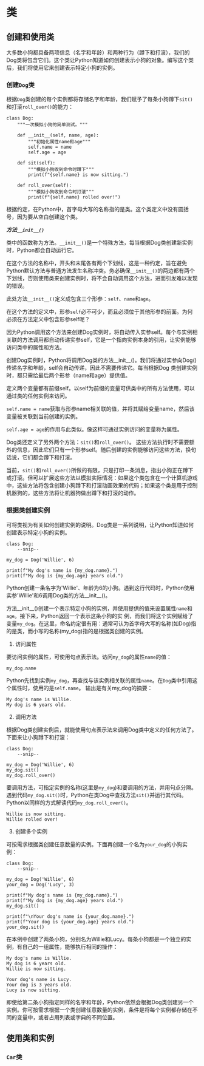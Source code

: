 # 类

## 创建和使用类

大多数小狗都具备两项信息（名字和年龄）和两种行为（蹲下和打滚），我们的Dog类将包含它们。这个类让Python知道如何创建表示小狗的对象。编写这个类后，我们将使用它来创建表示特定小狗的实例。

### 创建`Dog`类

根据`Dog`类创建的每个实例都将存储名字和年龄，我们赋予了每条小狗蹲下`sit()`和打滚`roll_over()`的能力：

```
class Dog:
    """一次模拟小狗的简单测试。"""

    def __init__(self, name, age):
        """初始化属性name和age"""
        self.name = name
        self.age = age

    def sit(self):
        """模拟小狗收到命令时蹲下"""
        print(f"{self.name} is now sitting.")

    def roll_over(self):
        """模拟小狗收到命令时打滚"""
        print(f"{self.name} rolled over!")
```

根据约定，在Python中，首字母大写的名称指的是类。这个类定义中没有圆括号，因为要从空白创建这个类。

***方法`__init__()`***

类中的函数称为方法。`__init__()`是一个特殊方法，每当根据Dog类创建新实例时，Python都会自动运行它。

在这个方法的名称中，开头和末尾各有两个下划线，这是一种约定，旨在避免Python默认方法与普通方法发生名称冲突。务必确保`__init__()`的两边都有两个下划线，否则使用类来创建实例时，将不会自动调用这个方法，进而引发难以发现的错误。 

此处方法`__init__()`定义成包含三个形参：`self`、`name`和`age`。

在这个方法的定义中，形参`self`必不可少，而且必须位于其他形参的前面。为何必须在方法定义中包含形参self呢？

因为Python调用这个方法来创建Dog实例时，将自动传入实参self。每个与实例相关联的方法调用都自动传递实参self，它是一个指向实例本身的引用，让实例能够访问类中的属性和方法。

创建Dog实例时，Python将调用Dog类的方法__init__()。我们将通过实参向Dog()传递名字和年龄，self会自动传递，因此不需要传递它。每当根据Dog 类创建实例时，都只需给最后两个形参（name和age）提供值。

定义两个变量都有前缀self。以self为前缀的变量可供类中的所有方法使用，可以通过类的任何实例来访问。

`self.name = name`获取与形参name相关联的值，并将其赋给变量name，然后该变量被关联到当前创建的实例。

`self.age = age`的作用与此类似。像这样可通过实例访问的变量称为属性。 

Dog类还定义了另外两个方法：`sit()`和`roll_over()`。 这些方法执行时不需要额外的信息，因此它们只有一个形参self。随后创建的实例能够访问这些方法，换句话说，它们都会蹲下和打滚。

当前，`sit()`和`roll_over()`所做的有限，只是打印一条消息，指出小狗正在蹲下或打滚。但可以扩展这些方法以模拟实际情况：如果这个类包含在一个计算机游戏中，这些方法将包含创建小狗蹲下和打滚动画效果的代码；如果这个类是用于控制机器狗的，这些方法将让机器狗做出蹲下和打滚的动作。

### 根据类创建实例

可将类视为有关如何创建实例的说明。Dog类是一系列说明，让Python知道如何创建表示特定小狗的实例。

```
class Dog: 
    --snip--
    
my_dog = Dog('Willie', 6)

print(f"My dog's name is {my_dog.name}.")
print(f"My dog is {my_dog.age} years old.")
```

Python创建一条名字为'Willie'、年龄为6的小狗。遇到这行代码时，Python使用实参'Willie'和6调用Dog类的方法__init__()。

方法__init__()创建一个表示特定小狗的实例，并使用提供的值来设置属性`name`和`age`。接下来，Python返回一个表示这条小狗的实 例，而我们将这个实例赋给了变量`my_dog`。在这里，命名约定很有用：通常可认为首字母大写的名称(如Dog)指的是类，而小写的名称(my_dog)指的是根据类创建的实例。

1. 访问属性

要访问实例的属性，可使用句点表示法。访问`my_dog`的属性`name`的值：
```
my_dog.name
```
Python先找到实例`my_dog`，再查找与该实例相关联的属性`name`。在`Dog`类中引用这个属性时，使用的是`self.name`。
输出是有关my_dog的摘要：
```
My dog's name is Willie.
My dog is 6 years old.
```
2. 调用方法

根据Dog类创建实例后，就能使用句点表示法来调用Dog类中定义的任何方法了。下面来让小狗蹲下和打滚：
```
class Dog: 
    --snip--
    
my_dog = Dog('Willie', 6)
my_dog.sit()
my_dog.roll_over()
```
要调用方法，可指定实例的名称(这里是`my_dog`)和要调用的方法，并用句点分隔。遇到代码`my_dog.sit()`时，Python在类Dog中查找方法`sit()`并运行其代码。Python以同样的方式解读代码`my_dog.roll_over()`。
```
Willie is now sitting.
Willie rolled over!
```
3. 创建多个实例

可按需求根据类创建任意数量的实例。下面再创建一个名为`your_dog`的小狗实例：
```
class Dog: 
    --snip--

my_dog = Dog('Willie', 6)
your_dog = Dog('Lucy', 3)

print(f"My dog's name is {my_dog.name}.")
print(f"My dog is {my_dog.age} years old.")
my_dog.sit()

print(f"\nYour dog's name is {your_dog.name}.")
print(f"Your dog is {your_dog.age} years old.")
your_dog.sit()
```
在本例中创建了两条小狗，分别名为Willie和Lucy。每条小狗都是一个独立的实例，有自己的一组属性，能够执行相同的操作：
```
My dog's name is Willie.
My dog is 6 years old.
Willie is now sitting.

Your dog's name is Lucy.
Your dog is 3 years old.
Lucy is now sitting.
```
即使给第二条小狗指定同样的名字和年龄，Python依然会根据Dog类创建另一个实例。你可按需求根据一个类创建任意数量的实例，条件是将每个实例都存储在不同的变量中，或者占用列表或字典的不同位置。

## 使用类和实例

### `Car`类
